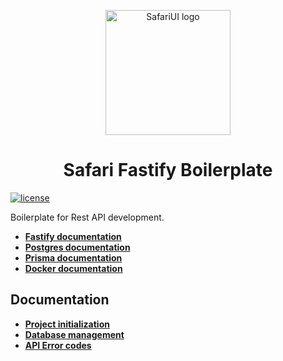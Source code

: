 <!-- markdownlint-disable-next-line -->
<p align="center">
    <img width="200" src="https://raw.githubusercontent.com/SafariLib/.github/main/assets/logo.png" alt="SafariUI logo">
</p>
<h1 align="center">Safari Fastify Boilerplate</h1>

[![license](https://img.shields.io/badge/license-MIT-blue.svg)](./LICENSE)

Boilerplate for Rest API development.

- [**Fastify documentation**](https://fastify.dev/docs/latest/)
- [**Postgres documentation**](https://www.postgresql.org/docs/)
- [**Prisma documentation**](https://www.prisma.io/docs)
- [**Docker documentation**](https://docs.docker.com/)

## Documentation

- [**Project initialization**](./doc/initialization.md)
- [**Database management**](./doc/prisma.md)
- [**API Error codes**](./doc/api_error_codes.md)
